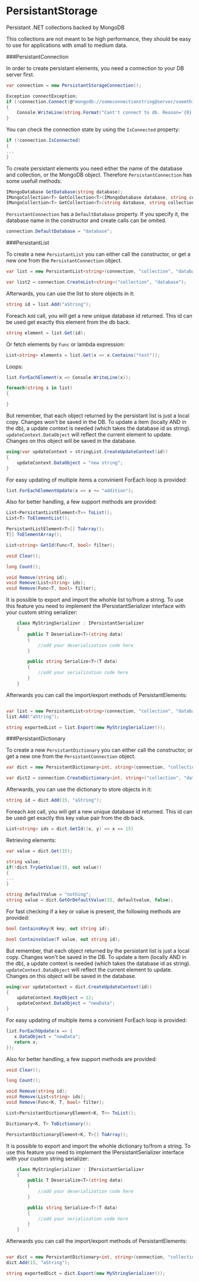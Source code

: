 # PersistantStorage
Persistant .NET collections backed by MongoDB

This collections are not meant to be high performance, they should be easy to use for applications with small to medium data.

###PersistantConnection

In order to create persistant elements, you need a connection to your DB server first.

```csharp
var connection = new PersistantStorageConnection();

Exception connectException;
if (!connection.Connect(@"mongodb://someconnectionstring@server/soemthingelse", out connectException))
{
    Console.WriteLine(string.Format("Cant't connect to db. Reason='{0}'", connectException.Message));
}
```
You can check the connection state by using the ```IsConnected``` property:

```csharp
if (!connection.IsConnected)
{
...
}
```

To create persistant elements you need either the name of the database and collection, or the MongoDB object. Therefore ```PersistantConnection``` has some usefull methods:
```csharp
IMongoDatabase GetDatabase(string database);
IMongoCollection<T> GetCollection<T>(IMongoDatabase database, string collection);
IMongoCollection<T> GetCollection<T>(string database, string collection);
```

```PersistantConnection``` has a ```DefaultDatabase``` property. If you specify it, the database name in the constructor and create calls can be omited.

```csharp
connection.DefaultDatabase = "database";
```

###PersistantList

To create a new ```PersistantList``` you can either call the constructor, or get a new one from the ```PersistantConnection``` object.

```csharp
var list = new PersistantList<string>(connection, "collection", "database");

var list2 = connection.CreateList<string>("collection", "database");
```

Afterwards, you can use the list to store objects in it:

```csharp
string id = list.Add("aString");
```
Foreach ```Add``` call, you will get a new unique database id returned. This id can be used get exactly this element from the db back.

```csharp
string element = list.Get(id);
```
Or fetch elements by ```Func``` or lambda expression:
```csharp
List<string> elements = list.Get(x => x.Contains("test"));
```
Loops:
```csharp
list.ForEachElement(x => Console.WriteLine(x));

foreach(string s in list)
{

}
```

But remember, that each object returned by the persistant list is just a local copy. Changes won't be saved in the DB.
To update a item (locally AND in the db), a update context is needed (which takes the database id as string).
```updateContext.DataObject``` will reflect the current element to update. Changes on this object will be saved in the database.

```csharp
using(var updateContext = stringList.CreateUpdateContext(id))
{
    updateContext.DataObject = "new string";
}
```

For easy updating of multiple items a convinient ForEach loop is provided:

```csharp
list.ForEachElementUpdate(x => x += "addition");
```

Also for better handling, a few support methods are provided:

```csharp
List<PersistantListElement<T>> ToList();
List<T> ToElementList();

PersistantListElement<T>[] ToArray();
T[] ToElementArray();

List<string> GetId(Func<T, bool> filter);

void Clear();

long Count();

void Remove(string id);
void Remove(List<string> ids);
void Remove(Func<T, bool> filter);
```

It is possible to export and import the whohle list to/from a string. To use this feature you need to implement the IPersistantSerializer interface with your custom string serializer:

```csharp
    class MyStringSerializer : IPersistantSerializer
    {
        public T Deserialize<T>(string data)
        {
            //add your deserialization code here
        }

        public string Serialize<T>(T data)
        {
            //add your serialization code here
        }
    }
```
Afterwards you can call the import/export methods of PersistantElements:

```csharp

var list = new PersistantList<string>(connection, "collection", "database");
list.Add("aString");

string exportedList = list.Export(new MyStringSerializer());
```

###PersistantDictionary

To create a new ```PersistantDictionary``` you can either call the constructor, or get a new one from the ```PersistantConnection``` object.

```csharp
var dict = new PersistantDictionary<int, string>(connection, "collection", "database");

var dict2 = connection.CreateDictionary<int, string>("collection", "database");
```

Afterwards, you can use the dictionary to store objects in it:

```csharp
string id = dict.Add(15, "aString");
```
Foreach ```Add``` call, you will get a new unique database id returned. This id can be used get exactly this key value pair from the db back.
```csharp
List<string> ids = dict.GetId((x, y) => x == 15)
```
Retrieving elements:

```csharp
var value = dict.Get(15);

string value;
if(!dict.TryGetValue(15, out value))
{
...
}

string defaultValue = "nothing";
string value = dict.GetOrDefaultValue(15, defaultvalue, false);
```

For fast checking if a key or value is present, the following methods are provided:

```csharp
bool ContainsKey(K key, out string id);

bool ContainsValue(T value, out string id);
```

But remember, that each object returned by the persistant list is just a local copy. Changes won't be saved in the DB.
To update a item (locally AND in the db), a update context is needed (which takes the database id as string).
```updateContext.DataObject``` will reflect the current element to update. Changes on this object will be saved in the database.

```csharp
using(var updateContext = dict.CreateUpdateContext(id))
{
    updateContext.KeyObject = 12;
    updateContext.DataObject = "newData";
}
```

For easy updating of multiple items a convinient ForEach loop is provided:

```csharp
list.ForEachUpdate(x => {
   x.DataObject = "newData";
   return x;
});
```

Also for better handling, a few support methods are provided:

```csharp
void Clear();

long Count();

void Remove(string id);
void Remove(List<string> ids);
void Remove(Func<K, T, bool> filter);

List<PersistantDictionaryElement<K, T>> ToList();

Dictionary<K, T> ToDictionary();

PersistantDictionaryElement<K, T>[] ToArray();
```
It is possible to export and import the whohle dictionary to/from a string. To use this feature you need to implement the IPersistantSerializer interface with your custom string serializer:

```csharp
    class MyStringSerializer : IPersistantSerializer
    {
        public T Deserialize<T>(string data)
        {
            //add your deserialization code here
        }

        public string Serialize<T>(T data)
        {
            //add your serialization code here
        }
    }
```
Afterwards you can call the import/export methods of PersistantElements:

```csharp

var dict = new PersistantDictionary<int, string>(connection, "collection", "database");
dict.Add(15, "aString");

string exportedDict = dict.Export(new MyStringSerializer());
```
